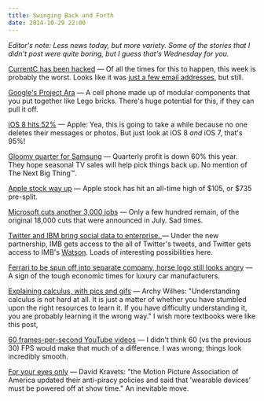 ```yaml
---
title: Swinging Back and Forth
date: 2014-10-29 22:00
---
```

_Editor's note: Less news today, but more variety. Some of the stories that I didn't post were quite boring, but I guess that's Wednesday for you._

[CurrentC has been hacked](http://www.mcx.com/blog/1028-email-incident-report/) &mdash;  Of all the times for this to happen, this week is probably the worst. Looks like it was [just a few email addresses](http://techcrunch.com/2014/10/29/retailer-backed-apple-pay-rival-currentc-has-been-hacked-testers-email-addresses-stolen/), but still.

[Google's Project Ara](http://www.wired.com/2014/10/day-with-project-ara) &mdash; A cell phone made up of modular components that you put together like Lego bricks. There's huge potential for this, if they can pull it off.   

[iOS 8 hits 52%](https://developer.apple.com/support/appstore/) &mdash; Apple: Yea, this is going to take a while because no one deletes their messages or photos. But just look at iOS 8 _and_ iOS 7, that's 95%!

[Gloomy quarter for Samsung](http://www.reuters.com/article/2014/10/30/us-samsung-elec-results-idUSKBN0II2N120141030) &mdash; Quarterly profit is down 60% this year. They hope seasonal TV sales will help pick things back up. No mention of The Next Big Thing&trade;.

[Apple stock way up](http://time.com/money/3545691/apple-stock-buy-sell/) &mdash; Apple stock has hit an all-time high of $105, or $735 pre-split. 

[Microsoft cuts another 3,000 jobs](http://techcrunch.com/2014/10/29/microsoft-fires-another-set-of-employees-continuing-its-announced-layoff-strategy/)  &mdash; Only a few hundred remain, of the original 18,000 cuts that were announced in July. Sad times. 

[Twitter and IBM bring social data to enterprise. ](http://techcrunch.com/2014/10/29/twitter-partners-with-ibm-to-bring-social-data-to-the-enterprise) &mdash; Under the new partnership, IMB gets access to the all of Twitter's tweets, and Twitter gets access to IMB's [Watson](http://www.ibm.com/smarterplanet/us/en/ibmwatson/). Loads of interesting possibilities here. 

[Ferrari to be spun off into separate company, horse logo still looks angry](http://www.reuters.com/article/2014/10/29/us-fiatchrysler-ferrari-divestiture-idUSKBN0II1DB20141029) &mdash;  A sign of the tough economic times for luxury car manufacturers.  

[Explaining calculus, with pics and gifs](http://0a.io/0a-explains-calculus) &mdash; Archy Wilhes: "Understanding calculus is not hard at all. It is just a matter of whether you have stumbled upon the right resources to learn it. If you have difficulty understanding it, you are probably learning it the wrong way." I wish more textbooks were like this post, 

[60 frames-per-second YouTube videos](http://techcrunch.com/2014/10/29/60-fps-youtube/) &mdash;  I didn't think 60 (vs the previous 30) FPS would make that much of a difference. I was wrong; things look incredibly smooth. 

[For your eyes only](http://arstechnica.com/tech-policy/2014/10/mpaa-movie-theaters-announce-zero-tolerance-policy-against-wearables/) &mdash; David Kravets: "the Motion Picture Association of America updated their anti-piracy policies and said that 'wearable devices' must be powered off at show time." An inevitable move. 

